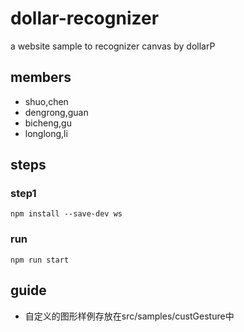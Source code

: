 # dollar-recognizer
a website sample to recognizer canvas by dollarP

## members
- shuo,chen
- dengrong,guan
- bicheng,gu
- longlong,li

## steps

### step1
    npm install --save-dev ws

### run
    npm run start

## guide
 - 自定义的图形样例存放在src/samples/custGesture中
